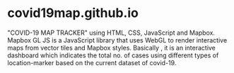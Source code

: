 # covid19map.github.io

"COVID-19 MAP TRACKER" using HTML, CSS, JavaScript and Mapbox. Mapbox GL JS is a JavaScript library that uses WebGL to render interactive maps from vector tiles and Mapbox styles.
Basically , it is an interactive dashboard which indicates the total no. of cases using different types of location-marker based on the current dataset of covid-19.

